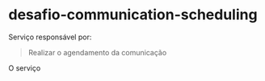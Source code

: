 # desafio-communication-scheduling

Serviço responsável por:
> Realizar o agendamento da comunicação

O serviço 

#

